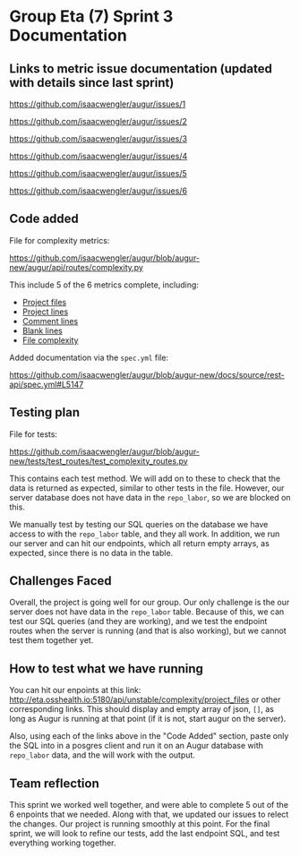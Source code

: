 <!-- @format -->

# Group Eta (7) Sprint 3 Documentation

## Links to metric issue documentation (updated with details since last sprint)

https://github.com/isaacwengler/augur/issues/1

https://github.com/isaacwengler/augur/issues/2

https://github.com/isaacwengler/augur/issues/3

https://github.com/isaacwengler/augur/issues/4

https://github.com/isaacwengler/augur/issues/5

https://github.com/isaacwengler/augur/issues/6

## Code added

File for complexity metrics:

https://github.com/isaacwengler/augur/blob/augur-new/augur/api/routes/complexity.py

This include 5 of the 6 metrics complete, including:

- [Project files](https://github.com/isaacwengler/augur/blob/augur-new/augur/api/routes/complexity.py#L20)
- [Project lines](https://github.com/isaacwengler/augur/blob/augur-new/augur/api/routes/complexity.py#L57)
- [Comment lines](https://github.com/isaacwengler/augur/blob/augur-new/augur/api/routes/complexity.py#L97)
- [Blank lines](https://github.com/isaacwengler/augur/blob/augur-new/augur/api/routes/complexity.py#L137)
- [File complexity](https://github.com/isaacwengler/augur/blob/augur-new/augur/api/routes/complexity.py#L178)

Added documentation via the `spec.yml` file:

https://github.com/isaacwengler/augur/blob/augur-new/docs/source/rest-api/spec.yml#L5147

## Testing plan

File for tests:

https://github.com/isaacwengler/augur/blob/augur-new/tests/test_routes/test_complexity_routes.py

This contains each test method. We will add on to these to check that the data is returned as expected, similar to other tests in the file. However, our server database does not have data in the `repo_labor`, so we are blocked on this.

We manually test by testing our SQL queries on the database we have access to with the `repo_labor` table, and they all work. In addition, we run our server and can hit our endpoints, which all return empty arrays, as expected, since there is no data in the table.

## Challenges Faced

Overall, the project is going well for our group. Our only challenge is the our server does not have data in the `repo_labor` table. Because of this, we can test our SQL queries (and they are working), and we test the endpoint routes when the server is running (and that is also working), but we cannot test them together yet.

## How to test what we have running

You can hit our enpoints at this link: http://eta.osshealth.io:5180/api/unstable/complexity/project_files or other corresponding links. This should display and empty array of json, `[]`, as long as Augur is running at that point (if it is not, start augur on the server).

Also, using each of the links above in the "Code Added" section, paste only the SQL into in a posgres client and run it on an Augur database with `repo_labor` data, and the will work with the output.

## Team reflection

This sprint we worked well together, and were able to complete 5 out of the 6 enpoints that we needed. Along with that, we updated our issues to relect the changes. Our project is running smoothly at this point. For the final sprint, we will look to refine our tests, add the last endpoint SQL, and test everything working together. 